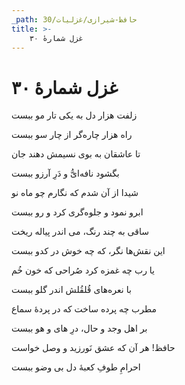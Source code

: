 ```yaml
---
_path: حافظ-شیرازی/غزلیات/30
title: >-
    غزل شمارهٔ ۳۰
---
```

# غزل شمارهٔ ۳۰

<div class="b" id="bn1"><div class="m1"><p>زلفت هزار دل به یکی تار مو ببست</p></div>
<div class="m2"><p>راه هزار چاره‌گر از چار سو ببست</p></div></div>
<div class="b" id="bn2"><div class="m1"><p>تا عاشقان به بوی نسیمش دهند جان</p></div>
<div class="m2"><p>بگشود نافه‌ایُّ و دَرِ آرزو ببست</p></div></div>
<div class="b" id="bn3"><div class="m1"><p>شیدا از آن شدم که نگارم چو ماه نو</p></div>
<div class="m2"><p>ابرو نمود و جلوه‌گری کرد و رو ببست</p></div></div>
<div class="b" id="bn4"><div class="m1"><p>ساقی به چند رنگ، می اندر پیاله ریخت</p></div>
<div class="m2"><p>این نقش‌ها نگر، که چه خوش در کدو ببست</p></div></div>
<div class="b" id="bn5"><div class="m1"><p>یا رب چه غمزه کرد صُراحی که خون خُم</p></div>
<div class="m2"><p>با نعره‌های قُلقُلش اندر گلو ببست</p></div></div>
<div class="b" id="bn6"><div class="m1"><p>مطرب چه پرده ساخت که در پردهٔ سماع</p></div>
<div class="m2"><p>بر اهل وجد و حال، درِ های و هو ببست</p></div></div>
<div class="b" id="bn7"><div class="m1"><p>حافظ! هر آن که عشق نَورزید و وصل خواست</p></div>
<div class="m2"><p>احرامِ طوفِ کعبهٔ دل بی وضو ببست</p></div></div>
